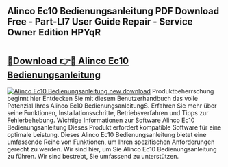 ## Alinco Ec10 Bedienungsanleitung PDF Download Free - Part-Ll7 User Guide Repair - Service Owner Edition HPYqR

# <h2><a href="http://df4w2u.blite.top/?on=Alinco+Ec10+Bedienungsanleitung">🔗Download 👉🔴 Alinco Ec10 Bedienungsanleitung</a></h2>

[![Alinco Ec10 Bedienungsanleitung new download](https://i.imgur.com/lujVjoI.png)](http://df4w2u.blite.top/?on=Alinco+Ec10+Bedienungsanleitung)
Produktbeherrschung beginnt hier Entdecken Sie mit diesem Benutzerhandbuch das volle Potenzial Ihres Alinco Ec10 BedienungsanleitungS. Erfahren Sie mehr über seine Funktionen, Installationsschritte, Betriebsverfahren und Tipps zur Fehlerbehebung. Wichtige Informationen zur Software Alinco Ec10 Bedienungsanleitung Dieses Produkt erfordert kompatible Software für eine optimale Leistung. Dieses Alinco Ec10 Bedienungsanleitung bietet eine umfassende Reihe von Funktionen, um Ihren spezifischen Anforderungen gerecht zu werden. Wir sind hier, um Sie Alinco Ec10 Bedienungsanleitung zu führen. Wir sind bestrebt, Sie umfassend zu unterstützen.
